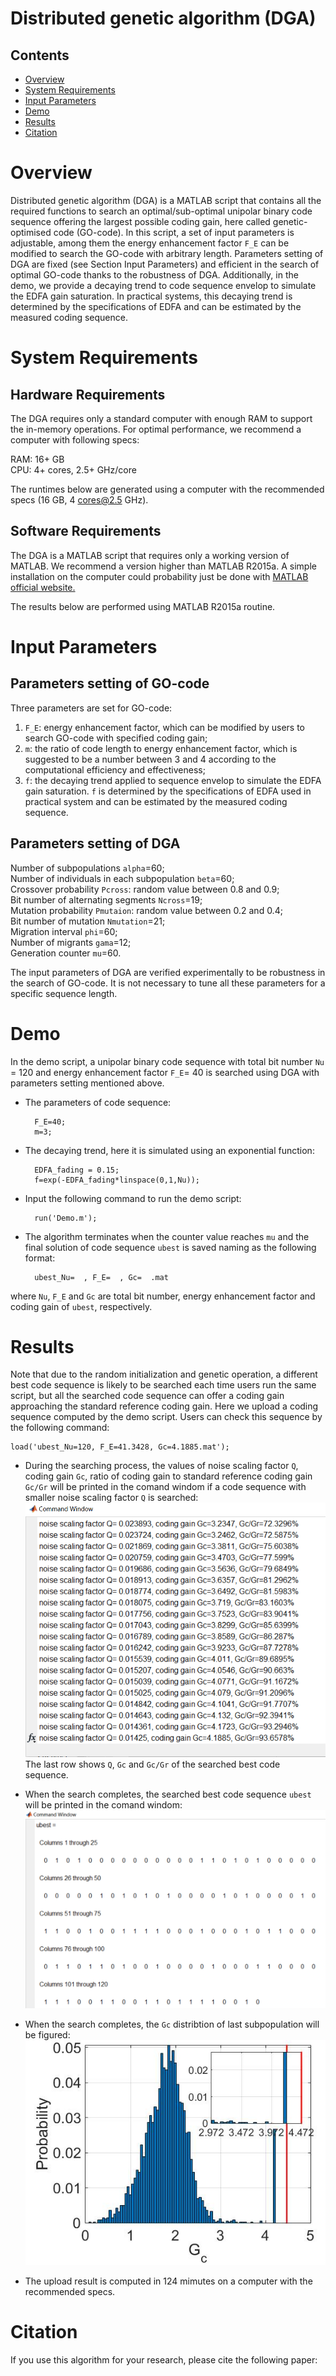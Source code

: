 # Distributed genetic algorithm (DGA)

## Contents
- [Overview](#overview)
- [System Requirements](#system-requirements)
- [Input Parameters](#input-parameters)
- [Demo](#demo)
- [Results](#results)
- [Citation](#citation)

# Overview
Distributed genetic algorithm (DGA) is a MATLAB script that contains all the required functions to search an optimal/sub-optimal unipolar binary code sequence offering the largest possible coding gain, here called genetic-optimised code (GO-code). In this script, a set of input parameters is adjustable, among them the energy enhancement factor `F_E` can be modified to search the GO-code with arbitrary length. Parameters setting of DGA are fixed (see Section Input Parameters) and efficient in the search of optimal GO-code thanks to the robustness of DGA. Additionally, in the demo, we provide a decaying trend to code sequence envelop to simulate the EDFA gain saturation. In practical systems, this decaying trend is determined by the specifications of EDFA and can be estimated by the measured coding sequence.

# System Requirements

## Hardware Requirements

The DGA requires only a standard computer with enough RAM to support the in-memory operations. For optimal performance, we recommend a computer with following specs:

RAM: 16+ GB     
CPU: 4+ cores, 2.5+ GHz/core

The runtimes below are generated using a computer with the recommended specs (16 GB, 4 cores@2.5 GHz).

## Software Requirements

The DGA is a MATLAB script that requires only a working version of MATLAB. We recommend a version higher than MATLAB R2015a. A simple installation on the computer could probability just be done with [MATLAB official website.](https://www.mathworks.com/)    

The results below are performed using MATLAB R2015a routine.


# Input Parameters 

## Parameters setting of GO-code
Three parameters are set for GO-code:   
1) `F_E`: energy enhancement factor, which can be modified by users to search GO-code with specified coding gain;    
2) `m`: the ratio of code length to energy enhancement factor, which is suggested to be a number between 3 and 4 according to the computational efficiency and effectiveness;    
3) `f`: the decaying trend applied to sequence envelop to simulate the EDFA gain saturation. `f` is determined by the specifications of EDFA used in practical system and can be estimated by the measured coding sequence.

## Parameters setting of DGA
Number of subpopulations `alpha`=60;  
Number of individuals in each subpopulation `beta`=60;   
Crossover probability `Pcross`: random value between 0.8 and 0.9;   
Bit number of alternating segments `Ncross`=19;    
Mutation probability `Pmutaion`: random value between 0.2 and 0.4;      
Bit number of mutation `Nmutation`=21;     
Migration interval `phi`=60;    
Number of migrants `gama`=12;    
Generation counter `mu`=60.

The input parameters of DGA are verified experimentally to be robustness in the search of GO-code. It is not necessary to tune all these parameters for a specific sequence length.

# Demo
In the demo script, a unipolar binary code sequence with total bit number `Nu` = 120 and energy enhancement factor `F_E`= 40 is searched using DGA with parameters setting mentioned above.  
    
* The parameters of code sequence:      

        F_E=40;   
        m=3;      
    

* The decaying trend, here it is simulated using an exponential function:
  
        EDFA_fading = 0.15;
        f=exp(-EDFA_fading*linspace(0,1,Nu)); 

* Input the following command to run the demo script:

        run('Demo.m');
* The algorithm terminates when the counter value reaches `mu` and the final solution of code sequence `ubest` is saved naming as the following format:     
        
        ubest_Nu=  , F_E=  , Gc=  .mat 
where `Nu`, `F_E` and `Gc` are total bit number, energy enhancement factor and coding gain of `ubest`, respectively.

# Results
Note that due to the random initialization and genetic operation, a different best code sequence is likely to be searched each time users run the same script, but all the searched code sequence can offer a coding gain approaching the standard reference coding gain. Here we upload a coding sequence computed by the demo script. Users can check this sequence by the following command: 
 
    load('ubest_Nu=120, F_E=41.3428, Gc=4.1885.mat');

* During the searching process, the values of noise scaling factor `Q`, coding gain `Gc`, ratio of coding gain to standard reference coding gain `Gc/Gr` will be printed in the comand windom if a code sequence with smaller noise scaling factor `Q` is searched:   
![image](https://github.com/sunxizi16/DGA/blob/master/result1.png)      
The last row shows `Q`, `Gc` and `Gc/Gr` of the searched best code sequence.

* When the search completes, the searched best code sequence `ubest` will be printed in the comand windom:   
![image](https://github.com/sunxizi16/DGA/blob/master/result3.jpg.png) 

* When the search completes, the `Gc` distribtion of last subpopulation will be figured:   
![image](https://github.com/sunxizi16/DGA/blob/master/result2.jpg) 
   
* The upload result is computed in 124 mimutes on a computer with the recommended specs. 


# Citation
If you use this algorithm for your research, please cite the following paper:

